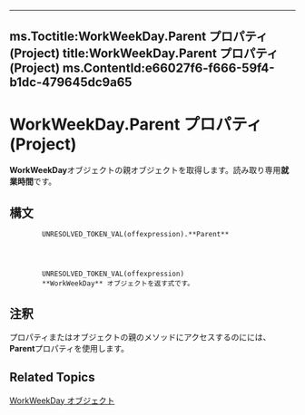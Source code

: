 

---
ms.Toctitle:WorkWeekDay.Parent プロパティ (Project)
title:WorkWeekDay.Parent プロパティ (Project)
ms.ContentId:e66027f6-f666-59f4-b1dc-479645dc9a65
---
# WorkWeekDay.Parent プロパティ (Project)




**WorkWeekDay**オブジェクトの親オブジェクトを取得します。読み取り専用**就業時間**です。

## 構文

            UNRESOLVED_TOKEN_VAL(offexpression).**Parent**




            UNRESOLVED_TOKEN_VAL(offexpression)
            **WorkWeekDay** オブジェクトを返す式です。



## 注釈
プロパティまたはオブジェクトの親のメソッドにアクセスするのにには、 **Parent**プロパティを使用します。



## Related Topics

[WorkWeekDay オブジェクト](b6cbbe5f-11de-de90-e0cc-82bc2027acf5.md)




